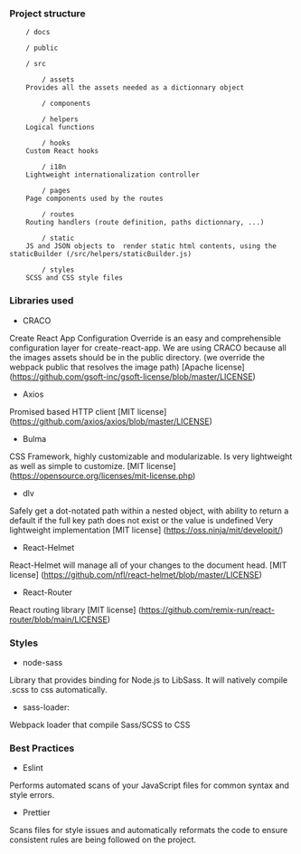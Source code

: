 ### Project structure

````
    / docs
    
    / public

    / src
    
        / assets
    Provides all the assets needed as a dictionnary object

        / components
        
        / helpers
    Logical functions
     
        / hooks
    Custom React hooks
    
        / i18n
    Lightweight internationalization controller
    
        / pages
    Page components used by the routes

        / routes
    Routing handlers (route definition, paths dictionnary, ...)

        / static
    JS and JSON objects to  render static html contents, using the staticBuilder (/src/helpers/staticBuilder.js)

        / styles
    SCSS and CSS style files

````

### Libraries used

- CRACO

Create React App Configuration Override is an easy and comprehensible configuration layer for create-react-app.
We are using CRACO because all the images assets should be in the public directory. (we override the webpack public that resolves the image path)
[Apache license] (https://github.com/gsoft-inc/gsoft-license/blob/master/LICENSE)

- Axios

Promised based HTTP client
[MIT license] (https://github.com/axios/axios/blob/master/LICENSE)

- Bulma

CSS Framework, highly customizable and modularizable.
Is very lightweight as well as simple to customize.
[MIT license] (https://opensource.org/licenses/mit-license.php)

- dlv

Safely get a dot-notated path within a nested object, with ability to return a
default if the full key path does not exist or the value is undefined
Very lightweight implementation
[MIT license] (https://oss.ninja/mit/developit/)

- React-Helmet

React-Helmet will manage all of your changes to the document head.
[MIT license] (https://github.com/nfl/react-helmet/blob/master/LICENSE)

- React-Router

React routing library
[MIT license] (https://github.com/remix-run/react-router/blob/main/LICENSE)

### Styles

- node-sass

Library that provides binding for Node.js to LibSass.
It will natively compile .scss to css automatically.

- sass-loader:

Webpack loader that compile Sass/SCSS to CSS

### Best Practices

- Eslint

Performs automated scans of your JavaScript files for common syntax and style errors.

- Prettier

Scans files for style issues and automatically reformats the code to ensure 
consistent rules are being followed on the project.